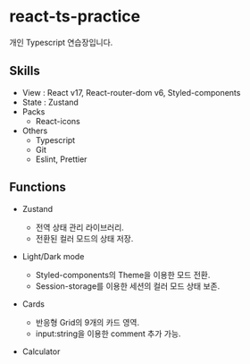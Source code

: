 # react-ts-practice

개인 Typescript 연습장입니다.

## Skills

* View : React v17, React-router-dom v6, Styled-components
* State : Zustand
* Packs 
  - React-icons
* Others
  - Typescript
  - Git
  - Eslint, Prettier

## Functions

* Zustand
  - 전역 상태 관리 라이브러리.
  - 전환된 컬러 모드의 상태 저장.


* Light/Dark mode
  - Styled-components의 Theme을 이용한  모드 전환.
  - Session-storage를 이용한 세션의 컬러 모드 상태 보존.


* Cards
  - 반응형 Grid의 9개의 카드 영역.
  - input:string을 이용한 comment 추가 가능.
  
* Calculator
